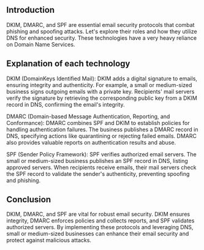 ## Introduction
DKIM, DMARC, and SPF are essential email security protocols that combat phishing and spoofing attacks. Let's explore their roles and how they utilize DNS for enhanced security. These technologies have a very heavy reliance on Domain Name Services.

## Explanation of each technology 
DKIM (DomainKeys Identified Mail):
DKIM adds a digital signature to emails, ensuring integrity and authenticity. For example, a small or medium-sized business signs outgoing emails with a private key. Recipients' mail servers verify the signature by retrieving the corresponding public key from a DKIM record in DNS, confirming the email's integrity.

DMARC (Domain-based Message Authentication, Reporting, and Conformance):
DMARC combines SPF and DKIM to establish policies for handling authentication failures. The business publishes a DMARC record in DNS, specifying actions like quarantining or rejecting failed emails. DMARC also provides valuable reports on authentication results and abuse.

SPF (Sender Policy Framework):
SPF verifies authorized email servers. The small or medium-sized business publishes an SPF record in DNS, listing approved servers. When recipients receive emails, their mail servers check the SPF record to validate the sender's authenticity, preventing spoofing and phishing.

## Conclusion
DKIM, DMARC, and SPF are vital for robust email security. DKIM ensures integrity, DMARC enforces policies and collects reports, and SPF validates authorized servers. By implementing these protocols and leveraging DNS, small or medium-sized businesses can enhance their email security and protect against malicious attacks.
